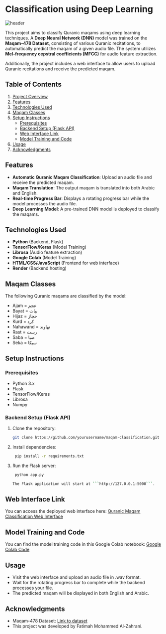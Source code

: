 #   Classification using Deep Learning
   ![header](https://capsule-render.vercel.app/api?type=waving&color=F79EC9&height=300&section=header&text=Maqam%20Classification&descAlignY=51&descAlign=62)


This project aims to classify Quranic maqams using deep learning techniques. A **Deep Neural Network (DNN)** model was trained on the **Maqam-478 Dataset**, consisting of various Quranic recitations, to automatically predict the maqam of a given audio file. The system utilizes **Mel-frequency cepstral coefficients (MFCC)** for audio feature extraction.

Additionally, the project includes a web interface to allow users to upload Quranic recitations and receive the predicted maqam.


## Table of Contents
1. [Project Overview](#project-overview)
2. [Features](#features)
3. [Technologies Used](#technologies-used)
4. [Maqam Classes](#maqam-classes)
5. [Setup Instructions](#setup-instructions)
   - [Prerequisites](#prerequisites)
   - [Backend Setup (Flask API)](#backend-setup-flask-api)
   - [Web Interface Link](#web-interface-link)
   - [Model Training and Code](#model-training-and-code)
6. [Usage](#usage)
7. [Acknowledgments](#acknowledgments)
   

## Features
- **Automatic Quranic Maqam Classification**: Upload an audio file and receive the predicted maqam.
- **Maqam Translation**: The output maqam is translated into both Arabic and English.
- **Real-time Progress Bar**: Displays a rotating progress bar while the model processes the audio file.
- **Deep Learning Model**: A pre-trained DNN model is deployed to classify the maqams.
  
## Technologies Used
- **Python** (Backend, Flask)
- **TensorFlow/Keras** (Model Training)
- **Librosa** (Audio feature extraction)
- **Google Colab** (Model Training)
- **HTML/CSS/JavaScript** (Frontend for web interface)
- **Render** (Backend hosting)

## Maqam Classes
The following Quranic maqams are classified by the model:
- Ajam = عجم
- Bayat = بيات
- Hijaz = حجاز
- Kurd = كرد
- Nahawand = نهاوند
- Rast = رست
- Saba = صبا
- Seka = سيكا

## Setup Instructions

### Prerequisites
- Python 3.x
- Flask
- TensorFlow/Keras
- Librosa
- Numpy

### Backend Setup (Flask API)
1. Clone the repository:

   ```bash
   git clone https://github.com/yourusername/maqam-classification.git

2. Install dependencies:
   ```bash
    pip install -r requirements.txt

3. Run the Flask server:
   ```bash
    python app.py

   The Flask application will start at ```http://127.0.0.1:5000```.

## Web Interface Link
You can access the deployed web interface here:
[Quranic Maqam Classification Web Interface](https://quranic-maqam-classification.onrender.com)

## Model Training and Code
You can find the model training code in this Google Colab notebook:
[Google Colab Code](https://colab.research.google.com/drive/1NzNl2Nadqwb653mWr_uySZKQ2Jn2l2fT?usp=sharing)

## Usage
- Visit the web interface and upload an audio file in .wav format.
- Wait for the rotating progress bar to complete while the backend processes your file.
- The predicted maqam will be displayed in both English and Arabic.

## Acknowledgments
- Maqam-478 Dataset: [Link to dataset](https://figshare.com/articles/dataset/Maqam478_Qur_anic_Recitations_in_8_different_Maqams/13489359?file=26372272)
- This project was developed by Fatimah Mohammed Al-Zahrani.
